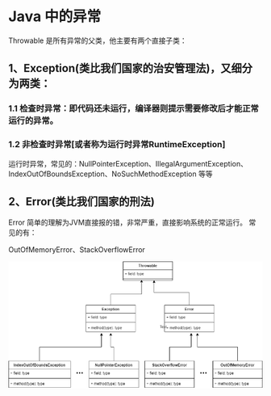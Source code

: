 # Java 中的异常
Throwable 是所有异常的父类，他主要有两个直接子类：
## 1、Exception(类比我们国家的治安管理法)，又细分为两类：
### 1.1 检查时异常：即代码还未运行，编译器则提示需要修改后才能正常运行的异常。
### 1.2 非检查时异常[或者称为运行时异常RuntimeException]
运行时异常，常见的：NullPointerException、IllegalArgumentException、IndexOutOfBoundsException、NoSuchMethodException 等等

## 2、Error(类比我们国家的刑法)
Error 简单的理解为JVM直接报的错，非常严重，直接影响系统的正常运行。
常见的有：

OutOfMemoryError、StackOverflowError

![](../images/java-se-015.png)